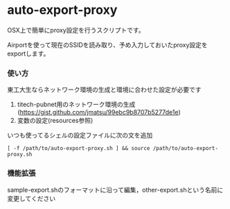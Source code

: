 auto-export-proxy
========================

OSX上で簡単にproxy設定を行うスクリプトです。

Airportを使って現在のSSIDを読み取り、予め入力しておいたproxy設定をexportします。

### 使い方

東工大生ならネットワーク環境の生成と環境に合わせた設定が必要です

1. titech-pubnet用のネットワーク環境の生成(https://gist.github.com/jmatsu/99ebc9b8707b5277de1e)
1. 変数の設定(resources参照)

いつも使ってるシェルの設定ファイルに次の文を追加

	[ -f /path/to/auto-export-proxy.sh ] && source /path/to/auto-export-proxy.sh

### 機能拡張

sample-export.shのフォーマットに沿って編集，other-export.shという名前に変更してください